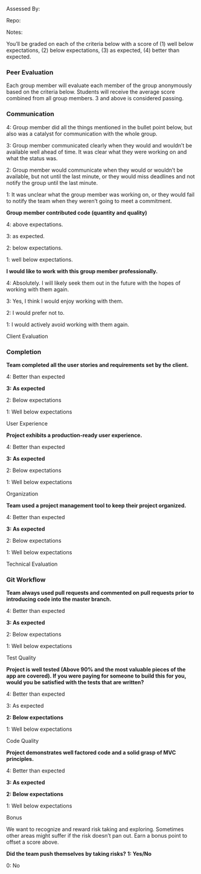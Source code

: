 Assessed By:

Repo:

Notes:

You’ll be graded on each of the criteria below with a score of (1) well below expectations, (2) below expectations, (3) as expected, (4) better than expected.

### Peer Evaluation

Each group member will evaluate each member of the group anonymously based on the criteria below. Students will receive the average score combined from all group members. 3 and above is considered passing.

### Communication

4: Group member did all the things mentioned in the bullet point below, but also was a catalyst for communication with the whole group.

3: Group member communicated clearly when they would and wouldn’t be available well ahead of time. It was clear what they were working on and what the status was.

2: Group member would communicate when they would or wouldn’t be available, but not until the last minute, or they would miss deadlines and not notify the group until the last minute.

1: It was unclear what the group member was working on, or they would fail to notify the team when they weren’t going to meet a commitment.

**Group member contributed code (quantity and quality)**

4: above expectations.

3: as expected.

2: below expectations.

1: well below expectations.

**I would like to work with this group member professionally.**

4: Absolutely. I will likely seek them out in the future with the hopes of working with them again.

3: Yes, I think I would enjoy working with them.

2: I would prefer not to.

1: I would actively avoid working with them again.

Client Evaluation

### Completion

**Team completed all the user stories and requirements set by the client.**

4: Better than expected

**3: As expected**

2: Below expectations

1: Well below expectations

User Experience

**Project exhibits a production-ready user experience.**

4: Better than expected

**3: As expected**

2: Below expectations

1: Well below expectations

Organization

**Team used a project management tool to keep their project organized.**

4: Better than expected

**3: As expected**

2: Below expectations

1: Well below expectations

Technical Evaluation

### Git Workflow

**Team always used pull requests and commented on pull requests prior to introducing code into the master branch.**

4: Better than expected

**3: As expected**

2: Below expectations

1: Well below expectations

Test Quality

**Project is well tested (Above 90% and the most valuable pieces of the app are covered). If you were paying for someone to build this for you, would you be satisfied with the tests that are written?**

4: Better than expected

3: As expected

**2: Below expectations**

1: Well below expectations

Code Quality

**Project demonstrates well factored code and a solid grasp of MVC principles.**

4: Better than expected

**3: As expected**

**2: Below expectations**

1: Well below expectations

Bonus

We want to recognize and reward risk taking and exploring. Sometimes other areas might suffer if the risk doesn’t pan out. Earn a bonus point to offset a score above.

**Did the team push themselves by taking risks?**
**1: Yes/No**

0: No
